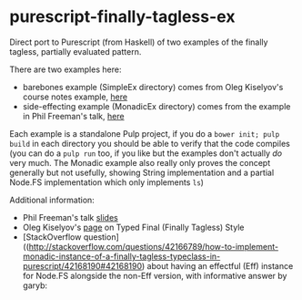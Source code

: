 # purescript-finally-tagless-ex

Direct port to Purescript (from Haskell) of two examples of the finally tagless, partially evaluated pattern.

There are two examples here:

* barebones example (SimpleEx directory) comes from Oleg Kiselyov's course notes example, [here](http://okmij.org/ftp/tagless-final/)
* side-effecting example (MonadicEx directory) comes from the example in Phil Freeman's talk, [here](https://www.youtube.com/watch?v=8DdyWgRYEeI)

Each example is a standalone Pulp project, if you do a `bower init; pulp build` in each directory you should be able to verify that the code compiles (you can do a `pulp run` too, if you like but the examples don't actually _do_ very much. The Monadic example also really only proves the concept generally but not usefully, showing String implementation and a partial Node.FS implementation which only implements `ls`)

Additional information:

* Phil Freeman's talk [slides](https://github.com/paf31/haskell-slides/tree/master/hoas)
* Oleg Kiselyov's [page](http://okmij.org/ftp/tagless-final/) on Typed Final (Finally Tagless) Style
* [StackOverflow question]((http://stackoverflow.com/questions/42166789/how-to-implement-monadic-instance-of-a-finally-tagless-typeclass-in-purescript/42168190#42168190) about having an effectful (Eff) instance for Node.FS alongside the non-Eff version, with informative answer by garyb:

